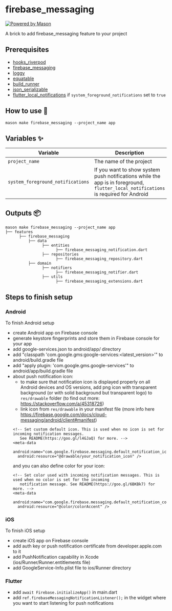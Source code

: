 # firebase_messaging

[![Powered by Mason](https://img.shields.io/endpoint?url=https%3A%2F%2Ftinyurl.com%2Fmason-badge)](https://github.com/felangel/mason)

A brick to add firebase_messaging feature to your project

## Prerequisites

- [hooks_riverpod](https://pub.dev/packages/hooks_riverpod)
- [firebase_messaging](https://pub.dev/packages/firebase_messaging)
- [loggy](https://pub.dev/packages/loggy)
- [equatable](https://pub.dev/packages/equatable)
- [build_runner](https://pub.dev/packages/build_runner)
- [json_serializable](https://pub.dev/packages/json_serializable)
- [flutter_local_notifications](https://pub.dev/packages/flutter_local_notifications) if `system_foreground_notifications` set to `true`

## How to use 🚀

```
mason make firebase_messaging --project_name app
```

## Variables ✨

| Variable       | Description                                                                                                                       | Default | Type      |
|----------------|-----------------------------------------------------------------------------------------------------------------------------------|---------|-----------|
| `project_name` | The name of the project                                                                                                           | app     | `string`  |
| `system_foreground_notifications` | If you want to show system push notifications while the app is in foreground, `flutter_local_notifications` is required for Android | app     | `boolean` |

## Outputs 📦

```
mason make firebase_messaging --project_name app
├── features
      ├── firebase_messaging
          ├── data
                ├── entities
                      ├── firebase_messaging_notification.dart
                ├── repositories
                      ├── firebase_messaging_repository.dart
          ├── domain
                ├── notifiers
                      ├── firebase_messaging_notifier.dart
                ├── utils
                      ├── firebase_messaging_extensions.dart
```

## Steps to finish setup
### Android
To finish Android setup 
- create Android app on Firebase console
- generate keystore fingerprints and store them in Firebase console for your app
- add google-services.json to android/app/ directory
- add "classpath 'com.google.gms:google-services:<latest_version>'" to android/build.gradle file
- add "apply plugin: 'com.google.gms.google-services'" to android/app/build.gradle file
- about push notification icon:
  - to make sure that notification icon is displayed properly on all Android devices and OS versions, 
  add png icon with transparent background (or with solid background but transparent logo) to 
  `res/drawable` folder (to find out more: https://stackoverflow.com/a/45318726)
  - link icon from `res/drawable` in your manifest file (more info here 
  https://firebase.google.com/docs/cloud-messaging/android/client#manifest)
  ```
  <!-- Set custom default icon. This is used when no icon is set for incoming notification messages.
     See README(https://goo.gl/l4GJaQ) for more. -->
  <meta-data
    android:name="com.google.firebase.messaging.default_notification_icon"
    android:resource="@drawable/your_notification_icon" />
  ```
  and you can also define color for your icon:
  ```
  <!-- Set color used with incoming notification messages. This is used when no color is set for the incoming
     notification message. See README(https://goo.gl/6BKBk7) for more. -->
  <meta-data
    android:name="com.google.firebase.messaging.default_notification_color"
    android:resource="@color/colorAccent" />
  ```

### iOS
To finish iOS setup
- create iOS app on Firebase console
- add auth key or push notification certificate from developer.apple.com to it
- add PushNotification capability in Xcode (ios/Runner/Runner.entitlements file) 
- add GoogleService-Info.plist file to ios/Runner directory

### Flutter
- add `await Firebase.initializeApp()` in main.dart
- add `ref.firebaseMessagingNotificationListener();` in the widget where you want to 
start listening for push notifications
